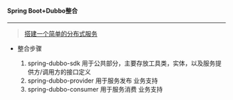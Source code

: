 ####  Spring Boot+Dubbo整合

---

>  [搭建一个简单的分布式服务](https://segmentfault.com/a/1190000017178722#articleHeader20) 
- 整合步骤

  1. spring-dubbo-sdk 用于公共部分，主要存放工具类，实体，以及服务提供方/调用方的接口定义        
  2. spring-dubbo-provider  用于服务发布 业务支持      
  3. spring-dubbo-consumer  用于服务消费 业务支持        
  